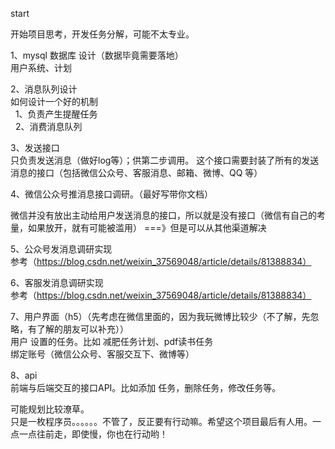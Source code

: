 start

开始项目思考，开发任务分解，可能不太专业。  

1、mysql 数据库 设计（数据毕竟需要落地）  
用户系统、计划  

2、消息队列设计  
如何设计一个好的机制  
&nbsp;    1、负责产生提醒任务  
&nbsp;    2、消费消息队列

3、发送接口  
只负责发送消息（做好log等）；供第二步调用。
这个接口需要封装了所有的发送消息的接口（包括微信公众号、客服消息、邮箱、微博、QQ 等）


4、微信公众号推消息接口调研。（最好写带你文档） 

微信并没有放出主动给用户发送消息的接口，所以就是没有接口（微信有自己的考量，如果放开，就有可能被滥用）
===》但是可以从其他渠道解决

5、公众号发消息调研实现  
参考（https://blog.csdn.net/weixin_37569048/article/details/81388834）  

6、客服发消息调研实现  
参考（https://blog.csdn.net/weixin_37569048/article/details/81388834）   

7、用户界面（h5）（先考虑在微信里面的，因为我玩微博比较少（不了解，先忽略，有了解的朋友可以补充））  
用户 设置的任务。比如 减肥任务计划、pdf读书任务  
绑定账号（微信公众号、客服交互下、微博等）

8、api  
前端与后端交互的接口API。比如添加 任务，删除任务，修改任务等。  

可能规划比较潦草。  
只是一枚程序员。。。。。。不管了，反正要有行动嘛。希望这个项目最后有人用。一点一点往前走，即使慢，你也在行动哟！
